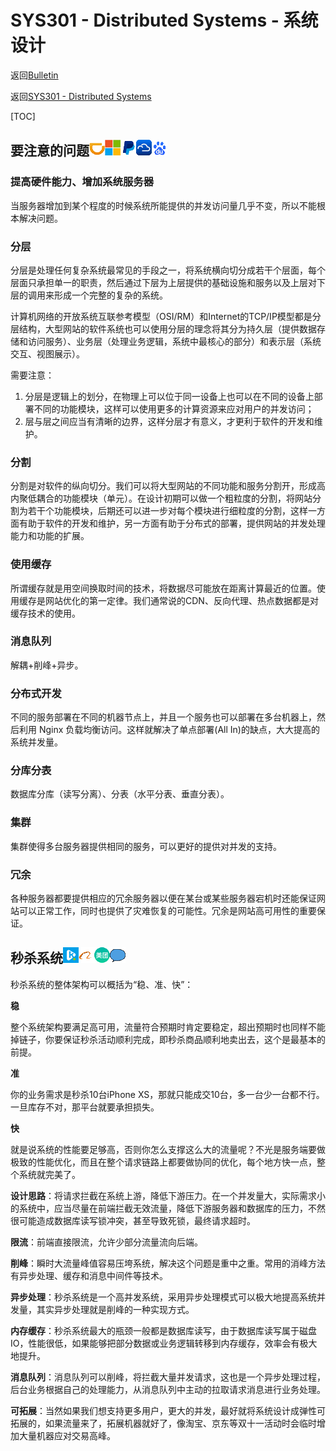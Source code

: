 # SYS301 - Distributed Systems - 系统设计

返回[Bulletin](./bulletin.md)

返回[SYS301 - Distributed Systems](./SYS301.md)

[TOC]

## 要注意的问题<img src="./icons/didi.gif" /><img src="./icons/microsoft.gif" /><img src="./icons/paypal.gif" /><img src="./icons/kingdee.gif" /><img src="./icons/baidu.gif" />

### 提高硬件能力、增加系统服务器

当服务器增加到某个程度的时候系统所能提供的并发访问量几乎不变，所以不能根本解决问题。

### 分层

分层是处理任何复杂系统最常见的手段之一，将系统横向切分成若干个层面，每个层面只承担单一的职责，然后通过下层为上层提供的基础设施和服务以及上层对下层的调用来形成一个完整的复杂的系统。

计算机网络的开放系统互联参考模型（OSI/RM）和Internet的TCP/IP模型都是分层结构，大型网站的软件系统也可以使用分层的理念将其分为持久层（提供数据存储和访问服务）、业务层（处理业务逻辑，系统中最核心的部分）和表示层（系统交互、视图展示）。

需要注意：

1. 分层是逻辑上的划分，在物理上可以位于同一设备上也可以在不同的设备上部署不同的功能模块，这样可以使用更多的计算资源来应对用户的并发访问；
2. 层与层之间应当有清晰的边界，这样分层才有意义，才更利于软件的开发和维护。

### 分割

分割是对软件的纵向切分。我们可以将大型网站的不同功能和服务分割开，形成高内聚低耦合的功能模块（单元）。在设计初期可以做一个粗粒度的分割，将网站分割为若干个功能模块，后期还可以进一步对每个模块进行细粒度的分割，这样一方面有助于软件的开发和维护，另一方面有助于分布式的部署，提供网站的并发处理能力和功能的扩展。

### 使用缓存

所谓缓存就是用空间换取时间的技术，将数据尽可能放在距离计算最近的位置。使用缓存是网站优化的第一定律。我们通常说的CDN、反向代理、热点数据都是对缓存技术的使用。

### 消息队列

解耦+削峰+异步。

### 分布式开发

不同的服务部署在不同的机器节点上，并且一个服务也可以部署在多台机器上，然后利用 Nginx 负载均衡访问。这样就解决了单点部署(All In)的缺点，大大提高的系统并发量。

### 分库分表

数据库分库（读写分离）、分表（水平分表、垂直分表）。

### 集群

集群使得多台服务器提供相同的服务，可以更好的提供对并发的支持。

### 冗余

各种服务器都要提供相应的冗余服务器以便在某台或某些服务器宕机时还能保证网站可以正常工作，同时也提供了灾难恢复的可能性。冗余是网站高可用性的重要保证。 

## 秒杀系统<img src="./icons/kaikeba.gif" /><img src="./icons/alibaba.gif" /><img src="./icons/meituan.gif" /><img src="./icons/bbbbzxlb.gif" />

秒杀系统的整体架构可以概括为“稳、准、快”：

**稳**

整个系统架构要满足高可用，流量符合预期时肯定要稳定，超出预期时也同样不能掉链子，你要保证秒杀活动顺利完成，即秒杀商品顺利地卖出去，这个是最基本的前提。

**准**

你的业务需求是秒杀10台iPhone XS，那就只能成交10台，多一台少一台都不行。一旦库存不对，那平台就要承担损失。

**快**

就是说系统的性能要足够高，否则你怎么支撑这么大的流量呢？不光是服务端要做极致的性能优化，而且在整个请求链路上都要做协同的优化，每个地方快一点，整个系统就完美了。

**设计思路**：将请求拦截在系统上游，降低下游压力。在一个并发量大，实际需求小的系统中，应当尽量在前端拦截无效流量，降低下游服务器和数据库的压力，不然很可能造成数据库读写锁冲突，甚至导致死锁，最终请求超时。

**限流**：前端直接限流，允许少部分流量流向后端。

**削峰**：瞬时大流量峰值容易压垮系统，解决这个问题是重中之重。常用的消峰方法有异步处理、缓存和消息中间件等技术。

**异步处理**：秒杀系统是一个高并发系统，采用异步处理模式可以极大地提高系统并发量，其实异步处理就是削峰的一种实现方式。

**内存缓存**：秒杀系统最大的瓶颈一般都是数据库读写，由于数据库读写属于磁盘IO，性能很低，如果能够把部分数据或业务逻辑转移到内存缓存，效率会有极大地提升。

**消息队列**：消息队列可以削峰，将拦截大量并发请求，这也是一个异步处理过程，后台业务根据自己的处理能力，从消息队列中主动的拉取请求消息进行业务处理。

**可拓展**：当然如果我们想支持更多用户，更大的并发，最好就将系统设计成弹性可拓展的，如果流量来了，拓展机器就好了，像淘宝、京东等双十一活动时会临时增加大量机器应对交易高峰。

